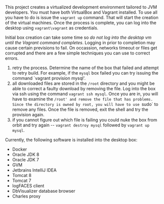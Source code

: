 This project creates a virtualized development environment tailored to JVM developers.  You must have both VirtualBox and Vagrant installed.  To use all you have
 to do is issue the `vagrant up` command.  That will start the creation of the virtual machines.  Once the process is complete, you can log into the desktop
using `vagrant\vagrant` as credentials. 


Initial box creation can take some time so _do not log into the desktop vm until the Vagrant command completes_.  Logging in prior to completion may cause
certain previsions to fail.  On occassion, networks timeout or files get corrupted and there are a few simple techniques you can use to correct errors.

1. retry the process.  Determine the name of the box that failed and attempt to retry build.  For example, if the `mysql` box failed you can
   try issuing the command `vagrant provision mysql'.
2. all downloaded files are stored in the `/root` directory and you might be able to correct a faulty download by removing the file.  Log
   into the box via ssh using the command `vagrant ssh mysql`.  Once you are in, you will have to examine the `/root' and remove the file
   that has problems.  Since the directory is owned by root, you will have to use `sudo` to remove any files.  Once the file is removed,
   exit the shell and try the provision again.
3. if you cannot figure out which file is failing you could nuke the box from orbit and try again -- `vagrant destroy mysql` followed by
   `vagrant up mysql`.

Currently, the following software is installed into the desktop box:

* Docker 
* Oracle JDK 8
* Oracle JDK 7
* GVM 
* Jetbrains IntelliJ IDEA 
* Tomcat 8 
* Tomcat 7 
* logFACES client 
* DbVisualizer database browser 
* Charles proxy 

